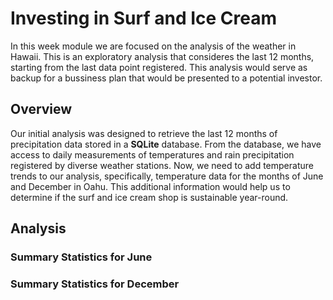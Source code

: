 # Investing in Surf and Ice Cream

In this week module we are focused on the analysis of the weather in Hawaii.  This is an exploratory analysis that consideres the last 12 months, starting from the last data point registered.  This analysis would serve as backup for a bussiness plan that would be presented to a potential investor.

## Overview

Our initial analysis was designed to retrieve the last 12 months of precipitation data stored in a **SQLite** database. From the database, we have access to daily measurements of temperatures and rain precipitation registered by diverse weather stations.  Now, we need to add temperature trends to our analysis, specifically, temperature data for the months of June and December in Oahu.  This additional information would help us to determine if the surf and ice cream shop is sustainable year-round.

## Analysis


### Summary Statistics for June

### Summary Statistics for December



